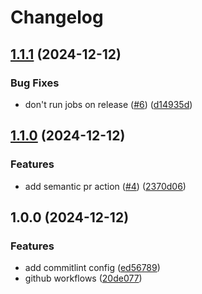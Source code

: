 # Changelog

## [1.1.1](https://github.com/robe-rt/volvo-azure-functions-zip/compare/v1.1.0...v1.1.1) (2024-12-12)


### Bug Fixes

* don't run jobs on release ([#6](https://github.com/robe-rt/volvo-azure-functions-zip/issues/6)) ([d14935d](https://github.com/robe-rt/volvo-azure-functions-zip/commit/d14935defcb6be745b8b2521f6eefae6dc8db24a))

## [1.1.0](https://github.com/robe-rt/volvo-azure-functions-zip/compare/v1.0.0...v1.1.0) (2024-12-12)


### Features

* add semantic pr action ([#4](https://github.com/robe-rt/volvo-azure-functions-zip/issues/4)) ([2370d06](https://github.com/robe-rt/volvo-azure-functions-zip/commit/2370d063ea5430e0282b8e169be4e0a5f06adc8c))

## 1.0.0 (2024-12-12)


### Features

* add commitlint config ([ed56789](https://github.com/robe-rt/volvo-azure-functions-zip/commit/ed56789fb57515e2cd9c4ae56b713d9185eba433))
* github workflows ([20de077](https://github.com/robe-rt/volvo-azure-functions-zip/commit/20de07723aeac63fab17bdc6896c1f1beec7ddc5))
